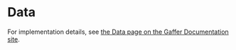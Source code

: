 # Data

For implementation details, see [the Data page on the Gaffer Documentation site](https://gchq.github.io/gaffer-doc/latest/dev/data/).
